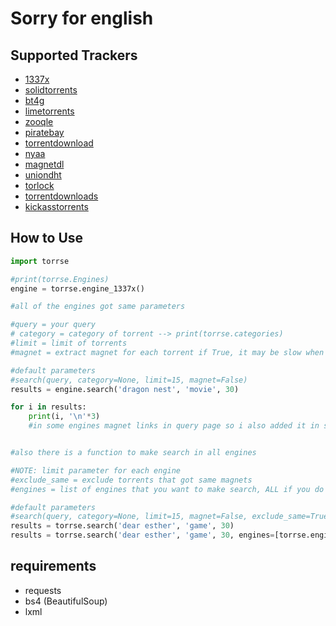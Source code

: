 # Sorry for english
## Supported Trackers
* [1337x](https://1337xx.to)
* [solidtorrents](https://solidtorrents.net)
* [bt4g](https://bt4g.org)
* [limetorrents](https://limetorrents.pro)
* [zooqle](https://zooqle.com)
* [piratebay](https://knaben.ru)
* [torrentdownload](https://torrentdownload.info)
* [nyaa](https://nyaa.si)
* [magnetdl](https://magnetdl.com)
* [uniondht](http://uniondht.org)
* [torlock](https://torlock.com)
* [torrentdownloads](https://torrentdownloads.pro)
* [kickasstorrents](https://kickass.onl)


## How to Use
```python
import torrse

#print(torrse.Engines)
engine = torrse.engine_1337x()

#all of the engines got same parameters

#query = your query
# category = category of torrent --> print(torrse.categories)
#limit = limit of torrents
#magnet = extract magnet for each torrent if True, it may be slow when you use it, also you can extract magnet after search --> torrse.get_magnet(link)

#default parameters
#search(query, category=None, limit=15, magnet=False)
results = engine.search('dragon nest', 'movie', 30)

for i in results:
    print(i, '\n'*3)
    #in some engines magnet links in query page so i also added it in search results (see engine_nyaa)


#also there is a function to make search in all engines

#NOTE: limit parameter for each engine
#exclude_same = exclude torrents that got same magnets
#engines = list of engines that you want to make search, ALL if you do not set parameter

#default parameters
#search(query, category=None, limit=15, magnet=False, exclude_same=True, engines=Engines)
results = torrse.search('dear esther', 'game', 30)
results = torrse.search('dear esther', 'game', 30, engines=[torrse.engine_1337x, torrse.engine_piratebay, torrse.engine_nyaa]) 
```

## requirements
* requests
* bs4 (BeautifulSoup)
* lxml
